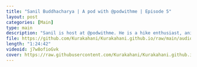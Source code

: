```yaml
---
title: "Sanil Buddhacharya | A pod with @podwithme | Episode 5"
layout: post
categories: [Main]
type: main
description: "Sanil is host at @podwithme. He is a hike enthusiast, anime nerd and a learner.<br>Look up for Dashain Changa Event happening at swayambhu corridor this Dashain 2080. If you want to participate in the upcoming event dm Sanil from social given below<br><br>Contact Sanil at:<br>https://www.instagram.com/sanilbuddhacharya/<br>https://www.instagram.com/podwithme999/<br><br>Follow us:<br>https://www.instagram.com/kurakahani/"
file: https://github.com/Kurakahani/Kurakahani.github.io/raw/main/audio_files/j7w8ofioGvk.m4a
length: "1:24:42"
videoid: j7w8ofioGvk
cover: https://raw.githubusercontent.com/Kurakahani/Kurakahani.github.io/main/images/j7w8ofioGvk.jpg
---
```

